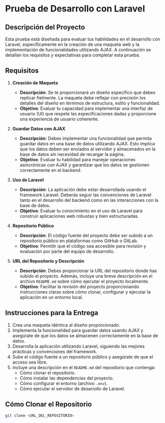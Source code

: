# Prueba de Desarrollo con Laravel

## Descripción del Proyecto

Esta prueba está diseñada para evaluar tus habilidades en el desarrollo con Laravel, específicamente en la creación de una maqueta web y la implementación de funcionalidades utilizando AJAX. A continuación se detallan los requisitos y expectativas para completar esta prueba.

## Requisitos

1. **Creación de Maqueta**
   - **Descripción**: Se te proporcionará un diseño específico que debes replicar fielmente. La maqueta debe reflejar con precisión los detalles del diseño en términos de estructura, estilo y funcionalidad.
   - **Objetivo**: Evaluar tu capacidad para implementar una interfaz de usuario (UI) que respete las especificaciones dadas y proporcione una experiencia de usuario coherente.

2. **Guardar Datos con AJAX**
   - **Descripción**: Debes implementar una funcionalidad que permita guardar datos en una base de datos utilizando AJAX. Esto implica que los datos deben ser enviados al servidor y almacenados en la base de datos sin necesidad de recargar la página.
   - **Objetivo**: Evaluar tu habilidad para manejar operaciones asincrónicas con AJAX y garantizar que los datos se gestionen correctamente en el backend.

3. **Uso de Laravel**
   - **Descripción**: La aplicación debe estar desarrollada usando el framework Laravel. Deberás seguir las convenciones de Laravel tanto en el desarrollo del backend como en las interacciones con la base de datos.
   - **Objetivo**: Evaluar tu conocimiento en el uso de Laravel para construir aplicaciones web robustas y bien estructuradas.

4. **Repositorio Público**
   - **Descripción**: El código fuente del proyecto debe ser subido a un repositorio público en plataformas como GitHub o GitLab.
   - **Objetivo**: Permitir que el código sea accesible para revisión y evaluación por parte del equipo de desarrollo.

5. **URL del Repositorio y Descripción**
   - **Descripción**: Debes proporcionar la URL del repositorio donde has subido el proyecto. Además, incluye una breve descripción en el archivo `README.md` sobre cómo ejecutar el proyecto localmente.
   - **Objetivo**: Facilitar la revisión del proyecto proporcionando instrucciones claras sobre cómo clonar, configurar y ejecutar la aplicación en un entorno local.

## Instrucciones para la Entrega

1. Crea una maqueta idéntica al diseño proporcionado.
2. Implementa la funcionalidad para guardar datos usando AJAX y asegúrate de que los datos se almacenen correctamente en la base de datos.
3. Desarrolla la aplicación utilizando Laravel, siguiendo las mejores prácticas y convenciones del framework.
4. Sube el código fuente a un repositorio público y asegúrate de que el acceso sea libre.
5. Incluye una descripción en el `README.md` del repositorio que contenga:
   - Cómo clonar el repositorio.
   - Cómo instalar las dependencias del proyecto.
   - Cómo configurar el entorno (archivo `.env`).
   - Cómo ejecutar el servidor de desarrollo de Laravel.

## Cómo Clonar el Repositorio

```bash
git clone <URL_DEL_REPOSITORIO>
